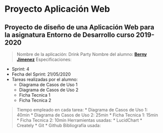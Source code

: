 # Proyecto Aplicación Web

## Proyecto de diseño de una Aplicación Web para la asignatura Entorno de Desarrollo curso 2019-2020

> Nombre de la aplicación: Drink Party
> Nombre del alumno: **[Berny Jimenez](https://www.linkedin.com/in/berny-jiménez-7027a7177)**
> Especificaciones:
  * Sprint: 4
  * Fecha del Sprint: 21/05/2020
  * Tareas realizadas por el alumno:
    * Diagrama de Casos de Uso 1
    * Diagrama de Casos de Uso 2
    * Ficha Tecnica 1
    * Ficha Tecnica 2
> Tiempo empleado en cada tarea:
    * Diagrama de Casos de Uso 1:  40min
    * Diagrama de Casos de Uso 2:  25min
    * Ficha Tecnica 1:  15min
    * Ficha Tecnica 2: 10min
> Herramientas usadas:
    * LucidChart
    * Creately
    * Git
    * Github
> Bibliografía usada:
